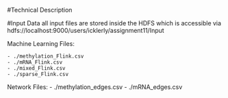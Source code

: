 #Technical Description

#Input Data
all input files are stored inside the HDFS which is accessible via hdfs://localhost:9000/users/icklerly/assignment11/Input

Machine Learning Files:
    
    - ./methylation_Flink.csv
    - ./mRNA_Flink.csv
    - ./mixed_Flink.csv
    - ./sparse_Flink.csv

Network Files:
    - ./methylation_edges.csv
    - ./mRNA_edges.csv